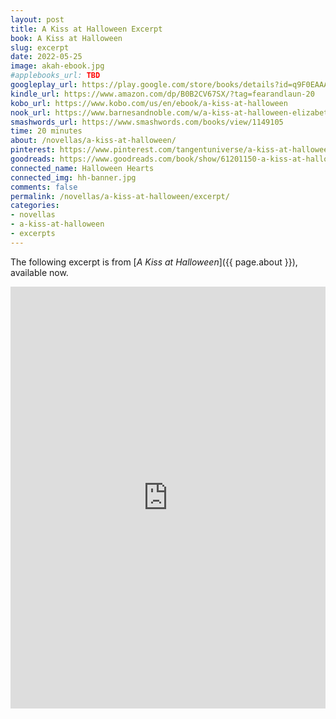```yaml
---
layout: post
title: A Kiss at Halloween Excerpt
book: A Kiss at Halloween
slug: excerpt
date: 2022-05-25
image: akah-ebook.jpg
#applebooks_url: TBD
googleplay_url: https://play.google.com/store/books/details?id=q9F0EAAAQBAJ
kindle_url: https://www.amazon.com/dp/B0B2CV67SX/?tag=fearandlaun-20
kobo_url: https://www.kobo.com/us/en/ebook/a-kiss-at-halloween
nook_url: https://www.barnesandnoble.com/w/a-kiss-at-halloween-elizabeth-myles/1141549182?ean=2940185753002
smashwords_url: https://www.smashwords.com/books/view/1149105
time: 20 minutes
about: /novellas/a-kiss-at-halloween/
pinterest: https://www.pinterest.com/tangentuniverse/a-kiss-at-halloween/
goodreads: https://www.goodreads.com/book/show/61201150-a-kiss-at-halloween
connected_name: Halloween Hearts
connected_img: hh-banner.jpg
comments: false
permalink: /novellas/a-kiss-at-halloween/excerpt/
categories: 
- novellas
- a-kiss-at-halloween
- excerpts
---
```


The following excerpt is from [*A Kiss at Halloween*]({{ page.about }}), available now.

<iframe type="text/html" width="650" height="675" frameborder="0" allowfullscreen style="max-width:100%" src="https://read.amazon.com/kp/card?asin=B0B2CV67SX&preview=inline&linkCode=kpe&ref_=cm_sw_r_kb_dp_yfBqFbZBJNXZ8&tag=fearandlaun-20" ></iframe> 
